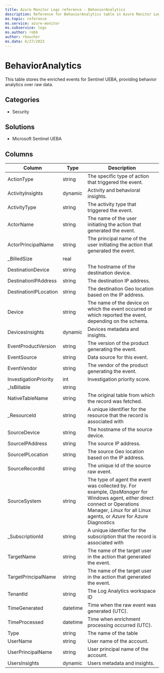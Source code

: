 ```yaml
---
title: Azure Monitor Logs reference - BehaviorAnalytics
description: Reference for BehaviorAnalytics table in Azure Monitor Logs.
ms.topic: reference
ms.service: azure-monitor
ms.subservice: logs
ms.author: robb
author: rboucher
ms.date: 6/27/2023
---
```


# BehaviorAnalytics

 This table stores the enriched events for Sentinel UEBA, providing behavior analytics over raw data.

## Categories

- Security
## Solutions

- Microsoft Sentinel UEBA




## Columns

| Column | Type | Description |
| --- | --- | --- |
| ActionType | string | The specific type of action that triggered the event. |
| ActivityInsights | dynamic | Activity and behavioral insights. |
| ActivityType | string | The activity type that triggered the event. |
| ActorName | string | The name of the user initiating the action that generated the event. |
| ActorPrincipalName | string | The principal name of the user initiating the action that generated the event. |
| _BilledSize | real |  |
| DestinationDevice | string | The hostname of the destination device. |
| DestinationIPAddress | string | The destination IP address. |
| DestinationIPLocation | string | The destination Geo location based on the IP address. |
| Device | string | The name of the device on which the event occurred or which reported the event, depending on the schema. |
| DevicesInsights | dynamic | Devices metadata and insights. |
| EventProductVersion | string | The version of the product generating the event. |
| EventSource | string | Data source for this event. |
| EventVendor | string | The vendor of the product generating the event. |
| InvestigationPriority | int | Investigation priority score. |
| _IsBillable | string |  |
| NativeTableName | string | The original table from which the record was fetched. |
| _ResourceId | string | A unique identifier for the resource that the record is associated with |
| SourceDevice | string | The hostname of the source device. |
| SourceIPAddress | string | The source IP address. |
| SourceIPLocation | string | The source Geo location based on the IP address. |
| SourceRecordId | string | The unique Id of the source raw event. |
| SourceSystem | string | The type of agent the event was collected by. For example, *OpsManager* for Windows agent, either direct connect or Operations Manager, *Linux* for all Linux agents, or *Azure* for Azure Diagnostics |
| _SubscriptionId | string | A unique identifier for the subscription that the record is associated with |
| TargetName | string | The name of the target user in the action that generated the event. |
| TargetPrincipalName | string | The name of the target user in the action that generated the event. |
| TenantId | string | The Log Analytics workspace ID |
| TimeGenerated | datetime | Time when the raw event was generated (UTC). |
| TimeProcessed | datetime | Time when enrichment processing occurred (UTC). |
| Type | string | The name of the table |
| UserName | string | User name of the account. |
| UserPrincipalName | string | User principal name of the account. |
| UsersInsights | dynamic | Users metadata and insights. |
